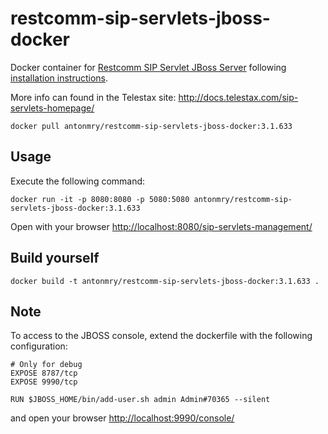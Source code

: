 # restcomm-sip-servlets-jboss-docker

Docker container for [Restcomm SIP Servlet JBoss Server](https://github.com/RestComm/sip-servlets) following 
[installation instructions](http://telestax.com/mobicents-sip-servlets-sip-programming-in-java-tutorial/).

More info can found in the Telestax site: http://docs.telestax.com/sip-servlets-homepage/

```
docker pull antonmry/restcomm-sip-servlets-jboss-docker:3.1.633
```

## Usage

Execute the following command:

```
docker run -it -p 8080:8080 -p 5080:5080 antonmry/restcomm-sip-servlets-jboss-docker:3.1.633
```

Open with your browser [http://localhost:8080/sip-servlets-management/](http://localhost:8080/sip-servlets-management/)

## Build yourself

```
docker build -t antonmry/restcomm-sip-servlets-jboss-docker:3.1.633 .
```

## Note

To access to the JBOSS console, extend the dockerfile with the following configuration:
 
```
# Only for debug
EXPOSE 8787/tcp
EXPOSE 9990/tcp

RUN $JBOSS_HOME/bin/add-user.sh admin Admin#70365 --silent
```

and open your browser [http://localhost:9990/console/](http://localhost:9990/console/)
